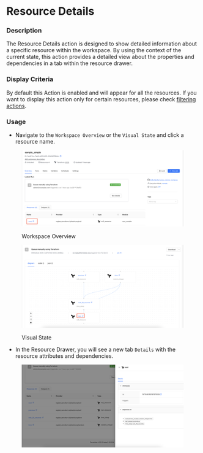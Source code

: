 # Resource Details

### Description

The Resource Details action is designed to show detailed information about a specific resource within the workspace. By using the context of the current state, this action provides a detailed view about the properties and dependencies in a tab within the resource drawer.

### Display Criteria

By default this Action is enabled and will appear for all the resources. If you want to display this action only for certain resources, please check [filtering actions](../developing-actions/display-criteria.md).

### Usage

* Navigate to the `Workspace Overview` or the `Visual State` and click a resource name.&#x20;

<figure><img src="../../../../.gitbook/assets/image (3) (1) (1) (1).png" alt=""><figcaption><p>Workspace Overview</p></figcaption></figure>

<figure><img src="../../../../.gitbook/assets/image (1) (1) (1) (1) (1) (1) (1).png" alt=""><figcaption><p>Visual State</p></figcaption></figure>

* In the Resource Drawer, you will see a new tab `Details` with the resource attributes and dependencies.

<figure><img src="../../../../.gitbook/assets/image (4) (1) (1) (1).png" alt=""><figcaption></figcaption></figure>
